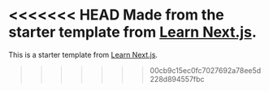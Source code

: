 <<<<<<< HEAD
Made from the starter template from [Learn Next.js](https://nextjs.org/learn).
=======
This is a starter template from [Learn Next.js](https://nextjs.org/learn).
>>>>>>> 00cb9c15ec0fc7027692a78ee5d228d894557fbc

